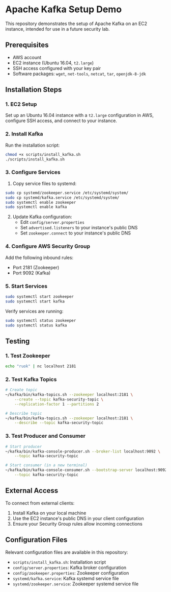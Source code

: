 # Apache Kafka Setup Demo

This repository demonstrates the setup of Apache Kafka on an EC2 instance, intended for use in a future security lab.

## Prerequisites

- AWS account
- EC2 instance (Ubuntu 16.04, `t2.large`)
- SSH access configured with your key pair
- Software packages: `wget`, `net-tools`, `netcat`, `tar`, `openjdk-8-jdk`

## Installation Steps

### 1. EC2 Setup
Set up an Ubuntu 16.04 instance with a `t2.large` configuration in AWS, configure SSH access, and connect to your instance.

### 2. Install Kafka
Run the installation script:
```bash
chmod +x scripts/install_kafka.sh
./scripts/install_kafka.sh
```

### 3. Configure Services

1. Copy service files to systemd:
```bash
sudo cp systemd/zookeeper.service /etc/systemd/system/
sudo cp systemd/kafka.service /etc/systemd/system/
sudo systemctl enable zookeeper
sudo systemctl enable kafka
```

2. Update Kafka configuration:
   - Edit `config/server.properties`
   - Set `advertised.listeners` to your instance's public DNS
   - Set `zookeeper.connect` to your instance's public DNS

### 4. Configure AWS Security Group

Add the following inbound rules:
- Port 2181 (Zookeeper)
- Port 9092 (Kafka)

### 5. Start Services
```bash
sudo systemctl start zookeeper
sudo systemctl start kafka
```

Verify services are running:
```bash
sudo systemctl status zookeeper
sudo systemctl status kafka
```

## Testing

### 1. Test Zookeeper
```bash
echo "ruok" | nc localhost 2181
```

### 2. Test Kafka Topics
```bash
# Create topic
~/kafka/bin/kafka-topics.sh --zookeeper localhost:2181 \
    --create --topic kafka-security-topic \
    --replication-factor 1 --partitions 2

# Describe topic
~/kafka/bin/kafka-topics.sh --zookeeper localhost:2181 \
    --describe --topic kafka-security-topic
```

### 3. Test Producer and Consumer
```bash
# Start producer
~/kafka/bin/kafka-console-producer.sh --broker-list localhost:9092 \
    --topic kafka-security-topic

# Start consumer (in a new terminal)
~/kafka/bin/kafka-console-consumer.sh --bootstrap-server localhost:9092 \
    --topic kafka-security-topic
```

## External Access

To connect from external clients:
1. Install Kafka on your local machine
2. Use the EC2 instance's public DNS in your client configuration
3. Ensure your Security Group rules allow incoming connections

## Configuration Files

Relevant configuration files are available in this repository:
- `scripts/install_kafka.sh`: Installation script
- `config/server.properties`: Kafka broker configuration
- `config/zookeeper.properties`: Zookeeper configuration
- `systemd/kafka.service`: Kafka systemd service file
- `systemd/zookeeper.service`: Zookeeper systemd service file